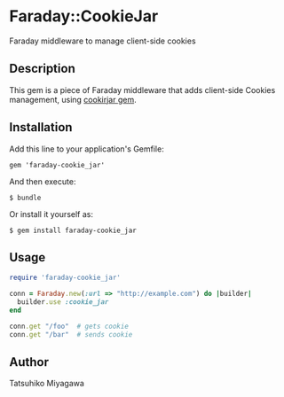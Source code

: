 # Faraday::CookieJar

Faraday middleware to manage client-side cookies

## Description

This gem is a piece of Faraday middleware that adds client-side Cookies management, using [cookirjar gem](https://github.com/dwaite/cookiejar).

## Installation

Add this line to your application's Gemfile:

    gem 'faraday-cookie_jar'

And then execute:

    $ bundle

Or install it yourself as:

    $ gem install faraday-cookie_jar

## Usage

```ruby
require 'faraday-cookie_jar'

conn = Faraday.new(:url => "http://example.com") do |builder|
  builder.use :cookie_jar
end

conn.get "/foo"  # gets cookie
conn.get "/bar"  # sends cookie
```

## Author

Tatsuhiko Miyagawa